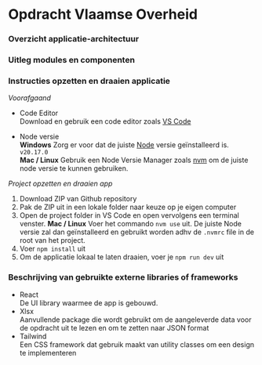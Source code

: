 # Opdracht Vlaamse Overheid

### Overzicht applicatie-architectuur

### Uitleg modules en componenten

### Instructies opzetten en draaien applicatie

_Voorafgaand_

- Code Editor  
  Download en gebruik een code editor zoals [VS Code](https://code.visualstudio.com/)

- Node versie  
  **Windows** Zorg er voor dat de juiste [Node](https://nodejs.org/en) versie geïnstalleerd is. `v20.17.0`  
  **Mac / Linux** Gebruik een Node Versie Manager zoals [nvm](https://github.com/nvm-sh/nvm) om de juiste node versie te kunnen gebruiken.

_Project opzetten en draaien app_

1. Download ZIP van Github repository
2. Pak de ZIP uit in een lokale folder naar keuze op je eigen computer
3. Open de project folder in VS Code en open vervolgens een terminal venster.
   **Mac / Linux** Voer het commando `nvm use` uit. De juiste Node versie zal dan geïnstalleerd en gebruikt worden adhv de `.nvmrc` file in de root van het project.
4. Voer `npm install` uit
5. Om de applicatie lokaal te laten draaien, voer je `npm run dev` uit

### Beschrijving van gebruikte externe libraries of frameworks

- React  
  De UI library waarmee de app is gebouwd.
- Xlsx  
  Aanvullende package die wordt gebruikt om de aangeleverde data voor de opdracht uit te lezen en om te zetten naar JSON format
- Tailwind  
  Een CSS framework dat gebruik maakt van utility classes om een design te implementeren
